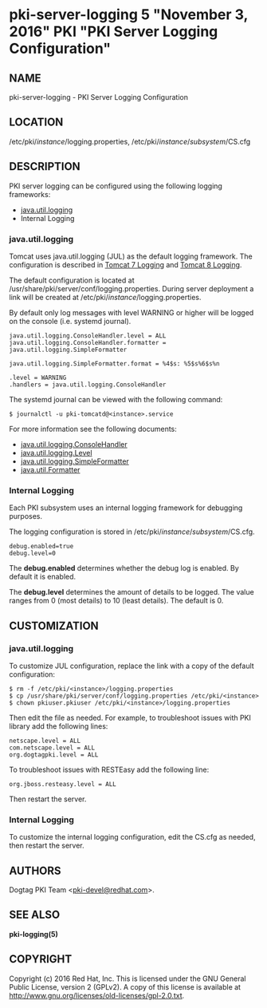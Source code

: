 # pki-server-logging 5 "November 3, 2016" PKI "PKI Server Logging Configuration"

## NAME

pki-server-logging - PKI Server Logging Configuration

## LOCATION

/etc/pki/*instance*/logging.properties, /etc/pki/*instance*/*subsystem*/CS.cfg

## DESCRIPTION

PKI server logging can be configured using the following logging frameworks:

- [java.util.logging](https://docs.oracle.com/javase/8/docs/api/java/util/logging/package-summary.html)
- Internal Logging

### java.util.logging

Tomcat uses java.util.logging (JUL) as the default logging framework.
The configuration is described in [Tomcat 7 Logging](http://tomcat.apache.org/tomcat-7.0-doc/logging.html)
and [Tomcat 8 Logging](http://tomcat.apache.org/tomcat-8.0-doc/logging.html).

The default configuration is located at /usr/share/pki/server/conf/logging.properties.
During server deployment a link will be created at /etc/pki/*instance*/logging.properties.

By default only log messages with level WARNING or higher will be logged on the console (i.e. systemd journal).

```
java.util.logging.ConsoleHandler.level = ALL
java.util.logging.ConsoleHandler.formatter = java.util.logging.SimpleFormatter

java.util.logging.SimpleFormatter.format = %4$s: %5$s%6$s%n

.level = WARNING
.handlers = java.util.logging.ConsoleHandler
```

The systemd journal can be viewed with the following command:

```
$ journalctl -u pki-tomcatd@<instance>.service
```

For more information see the following documents:

- [java.util.logging.ConsoleHandler](https://docs.oracle.com/javase/8/docs/api/java/util/logging/ConsoleHandler.html)
- [java.util.logging.Level](https://docs.oracle.com/javase/8/docs/api/java/util/logging/Level.html)
- [java.util.logging.SimpleFormatter](https://docs.oracle.com/javase/8/docs/api/java/util/logging/SimpleFormatter.html)
- [java.util.Formatter](https://docs.oracle.com/javase/8/docs/api/java/util/Formatter.html)

### Internal Logging

Each PKI subsystem uses an internal logging framework for debugging purposes.

The logging configuration is stored in /etc/pki/*instance*/*subsystem*/CS.cfg.

```
debug.enabled=true
debug.level=0
```

The **debug.enabled** determines whether the debug log is enabled. By default it is enabled.

The **debug.level** determines the amount of details to be logged.
The value ranges from 0 (most details) to 10 (least details).
The default is 0.

## CUSTOMIZATION

###  java.util.logging

To customize JUL configuration, replace the link with a copy of the default configuration:

```
$ rm -f /etc/pki/<instance>/logging.properties
$ cp /usr/share/pki/server/conf/logging.properties /etc/pki/<instance>
$ chown pkiuser.pkiuser /etc/pki/<instance>/logging.properties
```

Then edit the file as needed.
For example, to troubleshoot issues with PKI library add the following lines:

```
netscape.level = ALL
com.netscape.level = ALL
org.dogtagpki.level = ALL
```

To troubleshoot issues with RESTEasy add the following line:

```
org.jboss.resteasy.level = ALL
```

Then restart the server.

### Internal Logging

To customize the internal logging configuration, edit the CS.cfg as needed, then restart the server.

## AUTHORS

Dogtag PKI Team &lt;pki-devel@redhat.com&gt;.

## SEE ALSO

**pki-logging(5)**

## COPYRIGHT

Copyright (c) 2016 Red Hat, Inc.
This is licensed under the GNU General Public License, version 2 (GPLv2).
A copy of this license is available at http://www.gnu.org/licenses/old-licenses/gpl-2.0.txt.
